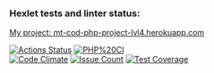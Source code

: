 ### Hexlet tests and linter status:
<a href="https://mt-cod-php-project-lvl4.herokuapp.com/">My project: mt-cod-php-project-lvl4.herokuapp.com</a>

[![Actions Status](https://github.com/MT-cod/php-project-lvl4/workflows/hexlet-check/badge.svg)](https://github.com/MT-cod/php-project-lvl4/actions)
[![PHP%20CI](https://github.com/MT-cod/php-project-lvl4/workflows/PHP%20CI/badge.svg)](https://github.com/MT-cod/php-project-lvl4/actions)
<br>
[![Code Climate](https://codeclimate.com/github/MT-cod/php-project-lvl4/badges/gpa.svg)](https://codeclimate.com/github/MT-cod/php-project-lvl4)
[![Issue Count](https://codeclimate.com/github/MT-cod/php-project-lvl4/badges/issue_count.svg)](https://codeclimate.com/github/MT-cod/php-project-lvl4/issues)
[![Test Coverage](https://codeclimate.com/github/MT-cod/php-project-lvl4/badges/coverage.svg)](https://codeclimate.com/github/MT-cod/php-project-lvl4/coverage)
